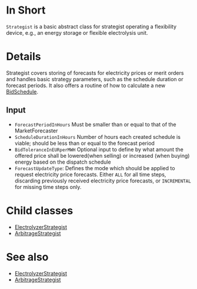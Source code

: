 # In Short

`Strategist` is a basic abstract class for strategist operating a flexibility device, e.g., an energy storage or flexible electrolysis unit.

# Details

Strategist covers storing of forecasts for electricity prices or merit orders and handles basic strategy parameters, such as the schedule duration or forecast periods.
It also offers a routine of how to calculate a new [BidSchedule](./BidSchedule.md).

## Input

* `ForecastPeriodInHours` Must be smaller than or equal to that of the MarketForecaster
* `ScheduleDurationInHours` Number of hours each created schedule is viable; should be less than or equal to the forecast period
* `BidToleranceInEURperMWH` Optional input to define by what amount the offered price shall be lowered(when selling) or increased (when buying) energy based on the dispatch schedule
* `ForecastUpdateType`: Defines the mode which should be applied to request electricity price forecasts. Either `ALL` for all time steps, discarding previously received electricity price forecasts, or `INCREMENTAL` for missing time steps only.

# Child classes

* [ElectrolyzerStrategist](./ElectrolyzerStrategist.md)
* [ArbitrageStrategist](./ArbitrageStrategist.md)

# See also

* [ElectrolyzerStrategist](./ElectrolyzerStrategist.md)
* [ArbitrageStrategist](./ArbitrageStrategist.md)